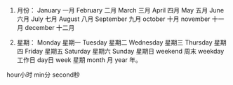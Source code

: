 1. 月份：
    January 一月
    February 二月
    March 三月
    April  四月
    May 五月
    June 六月
    July 七月
    August 八月
    September 九月
    october 十月
    november 十一月
    december 十二月

2. 星期：
    Monday 星期一
    Tuesday 星期二
    Wednesday 星期三
    Thursday 星期四
    Friday 星期五
    Saturday 星期六
    Sunday 星期日
    weekend 周末
    weekday 工作日
    day日
    week 星期
    month 月
    year 年。

hour小时 min分 second秒
